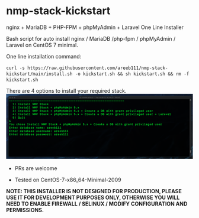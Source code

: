# nmp-stack-kickstart
nginx + MariaDB + PHP-FPM + phpMyAdmin + Laravel One Line Installer

Bash script for auto install nginx / MariaDB /php-fpm / phpMyAdmin / Laravel on CentOS 7 minimal.

One line installation command: 
```
curl -s https://raw.githubusercontent.com/areeb111/nmp-stack-kickstart/main/install.sh -o kickstart.sh && sh kickstart.sh && rm -f kickstart.sh
```

There are 4 options to install your required stack.
![NMP Stack Screenshot](/screenshot.png?raw=true "NMP Stack Screenshot")


- PRs are welcome

- Tested on CentOS-7-x86_64-Minimal-2009


**NOTE: THIS INSTALLER IS NOT DESIGNED FOR PRODUCTION, PLEASE USE IT FOR DEVELOPMENT PURPOSES ONLY, OTHERWISE YOU WILL NEED TO ENABLE FIREWALL / SELINUX / MODIFY CONFIGURATION AND PERMISSIONS.**
